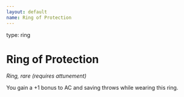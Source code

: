 ```yaml
---
layout: default
name: Ring of Protection
---
```

type: ring

# Ring of Protection 
_Ring, rare (requires attunement)_ 

You gain a +1 bonus to AC and saving throws while wearing this ring. 